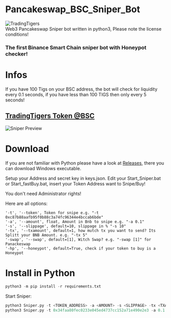 # Pancakeswap_BSC_Sniper_Bot
![TradingTigers](https://trading-tigers.com/assets/img/TradingTigers.png)  
Web3 Pancakeswap Sniper bot written in python3, Please note the license conditions!  
### The first Binance Smart Chain sniper bot with Honeypot checker!  

# Infos
If you have 100 Tigs on your BSC address, the bot will check for liquidity every 0.1 seconds,  if you have less than 100 TIGS then only every 5 seconds!  

## [TradingTigers Token @BSC](https://bscscan.com/token/0x34faa80fec0233e045ed4737cc152a71e490e2e3)  
![Sniper Preview](https://trading-tigers.com/assets/img/preview01.png)  

# Download
If you are not familiar with Python please have a look at [Releases](https://github.com/Trading-Tiger/Pancakeswap_BSC_Sniper_Bot/releases), there you can download Windows executable.

Setup your Address and secret key in keys.json.
Edit your Start_Sniper.bat or Start_fastBuy.bat, insert your Token Address want to Snipe/Buy!

You don't need Administrator rights!

Here are all options:
```shell
'-t', '--token', Token for snipe e.g. "-t 0xc87b88aafb95f0b88c3a74fc96344e4bccab6bde"
'-a', '--amount', float, Amount in Bnb to snipe e.g. "-a 0.1"
'-s', '--slippage', default=10, slippage in % "-s 10"
'-tx', '--txamount', default=1, how mutch tx you want to send? Its Splitt your BNB Amount. e.g. "-tx 5"
'-swap', '--swap', default=[1], Witch Swap? e.g. "-swap [1]" for Panackeswap
'-hp', '--honeypot', default=True, check if your token to buy is a Honeypot
```


# Install in Python

```python
python3 -m pip install -r requirements.txt
```  

Start Sniper:  
```python
python3 Sniper.py -t <TOKEN_ADDRESS> -a <AMOUNT> -s <SLIPPAGE> -tx <TXAMOUNT>
python3 Sniper.py -t 0x34faa80fec0233e045ed4737cc152a71e490e2e3 -a 0.1 -s 20 -tx 3
```  

